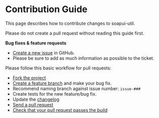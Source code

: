# Contribution Guide

This page describes how to contribute changes to soapui-util.

Please do not create a pull request without reading this guide first.

**Bug fixes & feature requests**

* [Create a new issue](https://github.com/sandwichclub/soapui-util/issues/new) in GitHub.
* Please be sure to add as much information as possible to the ticket.

Please follow this basic workflow for pull requests:

* [Fork the project](https://help.github.com/articles/fork-a-repo)
* [Create a feature branch](https://github.com/blog/1377-create-and-delete-branches) and make your bug fix.
* Recommend naming branch against issue number: `issue-###`
* Create tests for the new feature/bug fix.
* Update the [changelog](https://github.com/sandwichclub/soapui-util/blob/master/CHANGELOG.md)
* [Send a pull request](https://help.github.com/articles/using-pull-requests)
* [Check that your pull request passes the build](https://travis-ci.org/solidlight/soapui-util/pull_requests)